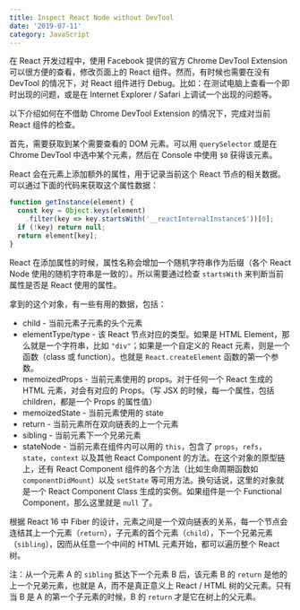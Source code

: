 ```yaml
---
title: Inspect React Node without DevTool
date: '2019-07-11'
category: JavaScript
---
```


在 React 开发过程中，使用 Facebook 提供的官方 Chrome DevTool Extension 可以很方便的查看，修改页面上的 React 组件。然而，有时候也需要在没有 DevTool 的情况下，对 React 组件进行 Debug。比如：在测试电脑上查看一个即时出现的问题，或是在 Internet Explorer / Safari 上调试一个出现的问题等。

以下介绍如何在不借助 Chrome DevTool Extension 的情况下，完成对当前 React 组件的检查。

首先，需要获取到某个需要查看的 DOM 元素。可以用 `querySelector` 或是在 Chrome DevTool 中选中某个元素，然后在 Console 中使用 `$0` 获得该元素。

React 会在元素上添加额外的属性，用于记录当前这个 React 节点的相关数据。可以通过下面的代码来获取这个属性数据：

```javascript
function getInstance(element) {
  const key = Object.keys(element)
    .filter(key => key.startsWith('__reactInternalInstance$'))[0];
  if (!key) return null;
  return element[key];
}
```

React 在添加属性的时候，属性名称会增加一个随机字符串作为后缀（各个 React Node 使用的随机字符串是一致的）。所以需要通过检查 `startsWith` 来判断当前属性是否是 React 使用的属性。

拿到的这个对象，有一些有用的数据，包括：

+ child - 当前元素子元素的头个元素
+ elementType/type - 该 React 节点对应的类型。如果是 HTML Element，那么就是一个字符串，比如 `"div"`；如果是一个自定义的 React 元素，则是一个函数（class 或 function）。也就是 `React.createElement` 函数的第一个参数。
+ memoizedProps - 当前元素使用的 props。对于任何一个 React 生成的 HTML 元素，对会有对应的 Props。（写 JSX 的时候，每一个属性，包括 children，都是一个 Props 的属性值）
+ memoizedState - 当前元素使用的 state
+ return - 当前元素所在双向链表的上一个元素
+ sibling - 当前元素下一个兄弟元素
+ stateNode - 当前元素在组件内可以用的 `this`，包含了 `props`，`refs`，`state`，`context` 以及其他 React Component 的方法。在这个对象的原型链上，还有 React Component 组件的各个方法（比如生命周期函数如 `componentDidMount`）以及 `setState` 等可用方法。换句话说，这里的对象就是一个 React Component Class 生成的实例。如果组件是一个 Functional Component，那么这里就是 `null` 了。

根据 React 16 中 Fiber 的设计，元素之间是一个双向链表的关系，每一个节点会连结其上一个元素（`return`），子元素的首个元素（`child`），下一个兄弟元素（`sibling`），因而从任意一个中间的 HTML 元素开始，都可以遍历整个 React 树。

注：从一个元素 A 的 `sibling` 抵达下一个元素 B 后，该元素 B 的 `return` 是他的上一个兄弟元素，也就是 A，而不是真正意义上 React / HTML 树的父元素。只有当 B 是 A 的第一个子元素的时候，B 的 `return` 才是它在树上的父元素。
